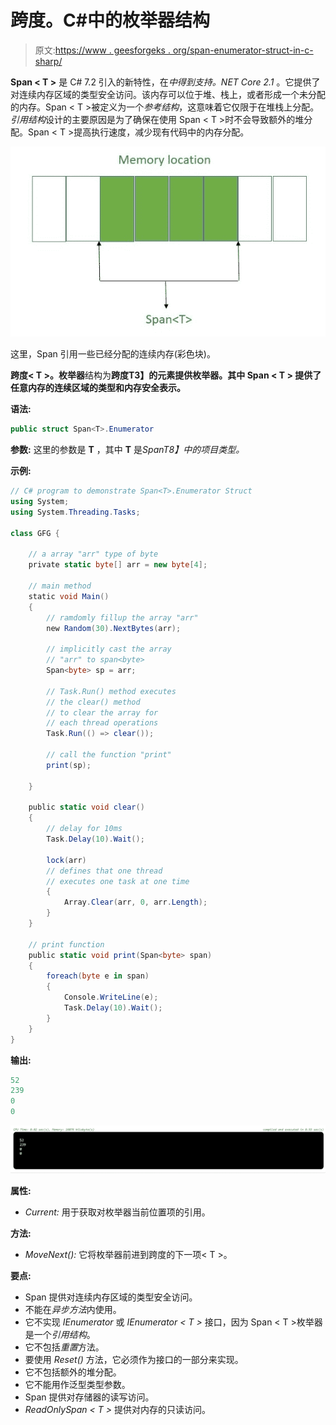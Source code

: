 # 跨度<t>。C#中的枚举器结构</t>

> 原文:[https://www . geesforgeks . org/span-enumerator-struct-in-c-sharp/](https://www.geeksforgeeks.org/span-enumerator-struct-in-c-sharp/)

**Span < T >** 是 C# 7.2 引入的新特性，在*中得到支持。NET Core 2.1* 。它提供了对连续内存区域的类型安全访问。该内存可以位于堆、栈上，或者形成一个未分配的内存。Span < T >被定义为一个*参考结构*，这意味着它仅限于在堆栈上分配。*引用结构*设计的主要原因是为了确保在使用 Span < T >时不会导致额外的堆分配。Span < T >提高执行速度，减少现有代码中的内存分配。

![](img/6437b8e26f9f51f794b813e4cc3e39b6.png)

这里，Span <t>引用一些已经分配的连续内存(彩色块)。</t>

**跨度< T >。枚举器**结构为**跨度<T>T3】的元素提供枚举器。其中 **Span < T >** 提供了任意内存的连续区域的类型和内存安全表示。**

**语法:**

```cs
public struct Span<T>.Enumerator
```

**参数:**
这里的参数是 **T** ，其中 **T** 是*Span<T>T8】中的项目类型。*

**示例:**

```cs
// C# program to demonstrate Span<T>.Enumerator Struct
using System;
using System.Threading.Tasks;

class GFG {

    // a array "arr" type of byte
    private static byte[] arr = new byte[4];

    // main method
    static void Main()
    {
        // ramdomly fillup the array "arr"
        new Random(30).NextBytes(arr);

        // implicitly cast the array
        // "arr" to span<byte>
        Span<byte> sp = arr;

        // Task.Run() method executes
        // the clear() method
        // to clear the array for 
        // each thread operations
        Task.Run(() => clear());

        // call the function "print"
        print(sp);

    }

    public static void clear()
    {
        // delay for 10ms
        Task.Delay(10).Wait();

        lock(arr)
        // defines that one thread 
        // executes one task at one time
        {
            Array.Clear(arr, 0, arr.Length);
        }
    }

    // print function
    public static void print(Span<byte> span)
    {
        foreach(byte e in span)
        {
            Console.WriteLine(e);
            Task.Delay(10).Wait();
        }
    }
}
```

**输出:**

```cs
52
239
0
0

```

![](img/9543f097ffb50fa9383132ad80ac2695.png)

**属性:**

*   *Current:* 用于获取对枚举器当前位置项的引用。

**方法:**

*   *MoveNext():* 它将枚举器前进到跨度的下一项< T >。

**要点:**

*   Span <t>提供对连续内存区域的类型安全访问。</t>
*   不能在*异步方法*内使用。
*   它不实现 *IEnumerator* 或 *IEnumerator < T >* 接口，因为 Span < T >枚举器是一个*引用结构*。
*   它不包括*重置*方法。
*   要使用 *Reset()* 方法，它必须作为接口的一部分来实现。
*   它不包括额外的堆分配。
*   它不能用作泛型类型参数。
*   Span <t>提供对存储器的读写访问。</t>
*   *ReadOnlySpan < T >* 提供对内存的只读访问。